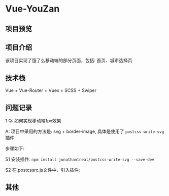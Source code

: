 # Vue-YouZan



## 项目预览


## 项目介绍

该项目实现了饿了么移动端的部分页面，包括: 首页、城市选择页


## 技术栈

Vue + Vue-Router + Vuex + SCSS + Swiper


## 问题记录

1 Q: 如何实现移动端1px效果

A: 项目中采用的方法是: svg + border-image,  具体是使用了 `postcss-write-svg`插件

步骤如下:

S1 安装插件: `npm install jonathantneal/postcss-write-svg --save-dev`

S2 在.postcssrc.js文件中，引入插件:



## 其他